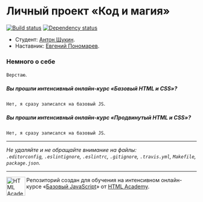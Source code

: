# Личный проект «Код и магия»

[![Build status][travis-image]][travis-url]
[![Dependency status][dependency-image]][dependency-url]

* Студент: [Антон Щукин](https://htmlacademy.ru/profile/id170520).
* Наставник: [Евгений Пономарев](https://htmlacademy.ru/profile/id166116).

### Немного о себе
`Верстаю`.

##### Вы прошли интенсивный онлайн-курс «Базовый HTML и CSS»?
`Нет, я сразу записался на базовый JS`.

##### Вы прошли интенсивный онлайн-курс «Продвинутый HTML и CSS»?
`Нет, я сразу записался на базовый JS`.

---

_Не удаляйте и не обращайте внимание на файлы:_<br>
_`.editorconfig`, `.eslintignore`, `.eslintrc`, `.gitignore`, `.travis.yml`, `Makefile`, `package.json`._

---

<a href="https://htmlacademy.ru/js_intensive"><img align="left" width="50" height="50" title="HTML Academy" src="https://up.htmlacademy.ru/static/img/intensive/javascript/logo-for-github.svg"></a>

Репозиторий создан для обучения на интенсивном онлайн-курсе «[Базовый JavaScript](https://htmlacademy.ru/js_intensive)» от [HTML Academy](https://htmlacademy.ru).

[travis-image]: https://travis-ci.org/js-htmlacademy/170520-code-and-magick.svg?branch=master
[travis-url]: https://travis-ci.org/js-htmlacademy/170520-code-and-magick
[dependency-image]: https://david-dm.org/js-htmlacademy/170520-code-and-magick.svg?style=flat-square
[dependency-url]: https://david-dm.org/js-htmlacademy/170520-code-and-magick
